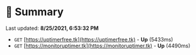 # 📖 Summary
Last updated: **8/25/2021, 6:53:32 PM**

- `GET` [https://uptimerfree.tk](https://uptimerfree.tk) - **Up** (5433ms)
- `GET` [https://monitoruptimer.tk](https://monitoruptimer.tk) - **Up** (4490ms)
